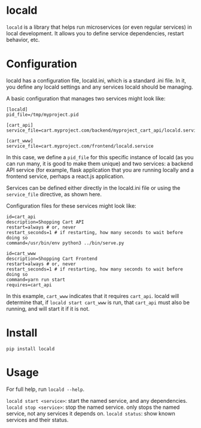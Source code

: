 locald
======

`locald` is a library that helps run microservices (or even regular services)
in local development. It allows you to define service dependencies, restart
behavior, etc.

Configuration
=============

locald has a configuration file, locald.ini, which is a standard .ini file. In
it, you define any locald settings and any services locald should be managing.

A basic configuration that manages two services might look like:
```!ini
[locald]
pid_file=/tmp/myproject.pid

[cart_api]
service_file=cart.myproject.com/backend/myproject_cart_api/locald.service

[cart_www]
service_file=cart.myproject.com/frontend/locald.service
```

In this case, we define a `pid_file` for this specific instance of locald (as
you can run many, it is good to make them unique) and two services: a backend
API service (for example, flask application that you are running locally and a
frontend service, perhaps a react.js application.

Services can be defined either directly in the locald.ini file or using the
`service_file` directive, as shown here.

Configuration files for these services might look like:
```!ini
id=cart_api
description=Shopping Cart API
restart=always # or, never
restart_seconds=1 # if restarting, how many seconds to wait before doing so
command=/usr/bin/env python3 ../bin/serve.py
```

```!ini
id=cart_www
description=Shopping Cart Frontend
restart=always # or, never
restart_seconds=1 # if restarting, how many seconds to wait before doing so
command=yarn run start
requires=cart_api
```

In this example, `cart_www` indicates that it requires `cart_api`. locald will
determine that, if `locald start cart_www` is run, that `cart_api` must also be
running, and will start it if it is not.

Install
=======

`pip install locald`

Usage
=====

For full help, run `locald --help`.

`locald start <service>`: start the named service, and any dependencies.
`locald stop <service>`: stop the named service. only stops the named service, not any services it depends on.
`locald status`: show known services and their status.
